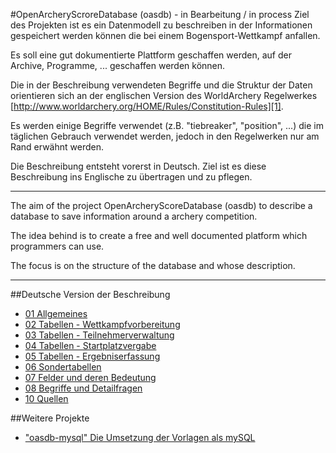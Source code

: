 #OpenArcheryScroreDatabase (oasdb) - in Bearbeitung / in process
Ziel des Projekten ist es ein Datenmodell zu beschreiben in der Informationen gespeichert werden können die bei einem Bogensport-Wettkampf anfallen.

Es soll eine gut dokumentierte Plattform geschaffen werden, auf der Archive, Programme, ... geschaffen werden können.

Die in der Beschreibung verwendeten Begriffe und die Struktur der Daten orientieren sich an der englischen Version des WorldArchery Regelwerkes [http://www.worldarchery.org/HOME/Rules/Constitution-Rules][1].

Es werden einige Begriffe verwendet (z.B. "tiebreaker", "position", ...) die im täglichen Gebrauch verwendet werden, jedoch in den Regelwerken nur am Rand erwähnt werden. 

Die Beschreibung entsteht vorerst in Deutsch. Ziel ist es diese Beschreibung ins Englische zu übertragen und zu pflegen.

---

The aim of the project OpenArcheryScoreDatabase (oasdb) to describe a database to save information around a archery competition.

The idea behind is to create a free and well documented platform which programmers can use.

The focus is on the structure of the database and whose description.

---

##Deutsche Version der Beschreibung
* [01 Allgemeines](de/kapitel_01.md)
* [02 Tabellen - Wettkampfvorbereitung](de/kapitel_02.md)
* [03 Tabellen - Teilnehmerverwaltung](de/kapitel_03.md)
* [04 Tabellen - Startplatzvergabe](de/kapitel_04.md)
* [05 Tabellen - Ergebniserfassung](de/kapitel_05.md)
* [06 Sondertabellen](de/kapitel_06.md)
* [07 Felder und deren Bedeutung](de/kapitel_07.md)
* [08 Begriffe und Detailfragen](de/kapitel_08.md)
* [10 Quellen](de/kapitel_10.md)

##Weitere Projekte
* ["oasdb-mysql" Die Umsetzung der Vorlagen als mySQL][2]

[1]: http://www.worldarchery.org/HOME/Rules/Constitution-Rules "WorldArchery Rules"
[2]: https://github.com/oasdb-org/oasdb-mysql
